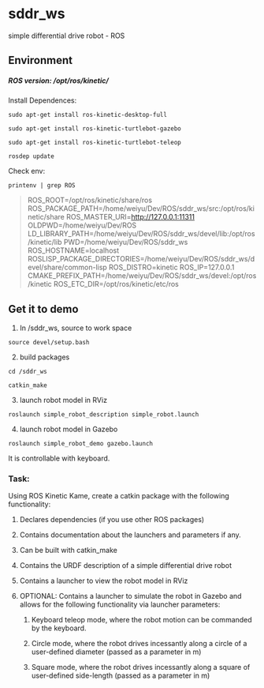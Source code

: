 # sddr_ws
simple differential drive robot - ROS

## Environment

##### ROS version: /opt/ros/kinetic/

Install Dependences:
```
sudo apt-get install ros-kinetic-desktop-full

sudo apt-get install ros-kinetic-turtlebot-gazebo 

sudo apt-get install ros-kinetic-turtlebot-teleop

rosdep update
```

Check env:
```
printenv | grep ROS
```
> ROS_ROOT=/opt/ros/kinetic/share/ros
ROS_PACKAGE_PATH=/home/weiyu/Dev/ROS/sddr_ws/src:/opt/ros/kinetic/share
ROS_MASTER_URI=http://127.0.0.1:11311
OLDPWD=/home/weiyu/Dev/ROS
LD_LIBRARY_PATH=/home/weiyu/Dev/ROS/sddr_ws/devel/lib:/opt/ros/kinetic/lib
PWD=/home/weiyu/Dev/ROS/sddr_ws
ROS_HOSTNAME=localhost
ROSLISP_PACKAGE_DIRECTORIES=/home/weiyu/Dev/ROS/sddr_ws/devel/share/common-lisp
ROS_DISTRO=kinetic
ROS_IP=127.0.0.1
CMAKE_PREFIX_PATH=/home/weiyu/Dev/ROS/sddr_ws/devel:/opt/ros/kinetic
ROS_ETC_DIR=/opt/ros/kinetic/etc/ros


## Get it to demo

1. In /sddr_ws, source to work space
```
source devel/setup.bash
```

2. build packages
```
cd /sddr_ws

catkin_make
```

3. launch robot model in RViz
```
roslaunch simple_robot_description simple_robot.launch 
```

4. launch robot model in Gazebo
```
roslaunch simple_robot_demo gazebo.launch
```

It is controllable with keyboard.



### Task:

Using ROS Kinetic Kame, create a catkin package with the following functionality:

1. Declares dependencies (if you use other ROS packages)

2. Contains documentation about the launchers and parameters if any.

3. Can be built with catkin_make

4. Contains the URDF description of a simple differential drive robot

5. Contains a launcher to view the robot model in RViz

6. OPTIONAL: Contains a launcher to simulate the robot in Gazebo and allows for the following functionality via launcher parameters:

    1. Keyboard teleop mode, where the robot motion can be commanded by the keyboard.

    2. Circle mode, where the robot drives incessantly along a circle of a user-defined diameter (passed as a parameter in m)

    3. Square mode, where the robot drives incessantly along a square of user-defined side-length (passed as a parameter in m)
